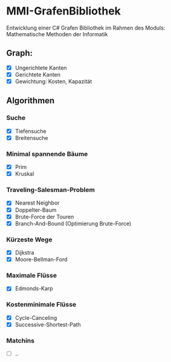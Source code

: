 # MMI-GrafenBibliothek

Entwicklung einer C# Grafen Bibliothek im Rahmen des Moduls: Mathematische Methoden der Informatik


## Graph:
- [x] Ungerichtete Kanten
- [x] Gerichtete Kanten
- [x] Gewichtung: Kosten, Kapazität

## Algorithmen
### Suche
- [x] Tiefensuche
- [x] Breitensuche
### Minimal spannende Bäume
- [x] Prim
- [x] Kruskal
### Traveling-Salesman-Problem
- [x] Nearest Neighbor
- [x] Doppelter-Baum
- [x] Brute-Force der Touren
- [x] Branch-And-Bound (Optimierung Brute-Force)
### Kürzeste Wege
- [x] Dijkstra
- [x] Moore-Bellman-Ford
### Maximale Flüsse
- [x] Edmonds-Karp
### Kostenminimale Flüsse
- [x] Cycle-Canceling
- [x] Successive-Shortest-Path
### Matchins
- [ ] ..
